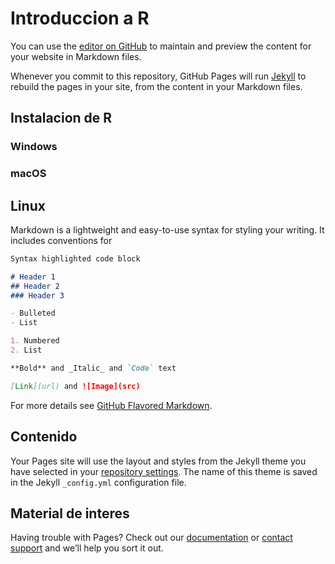 # Introduccion a R

You can use the [editor on GitHub](https://github.com/daandrader/curso-r/edit/master/index.md) to maintain and preview the content for your website in Markdown files.

Whenever you commit to this repository, GitHub Pages will run [Jekyll](https://jekyllrb.com/) to rebuild the pages in your site, from the content in your Markdown files.

## Instalacion de R
### Windows

### macOS

## Linux
Markdown is a lightweight and easy-to-use syntax for styling your writing. It includes conventions for

```markdown
Syntax highlighted code block

# Header 1
## Header 2
### Header 3

- Bulleted
- List

1. Numbered
2. List

**Bold** and _Italic_ and `Code` text

[Link](url) and ![Image](src)
```

For more details see [GitHub Flavored Markdown](https://guides.github.com/features/mastering-markdown/).

## Contenido 

Your Pages site will use the layout and styles from the Jekyll theme you have selected in your [repository settings](https://github.com/daandrader/curso-r/settings). The name of this theme is saved in the Jekyll `_config.yml` configuration file.

## Material de interes

Having trouble with Pages? Check out our [documentation](https://help.github.com/categories/github-pages-basics/) or [contact support](https://github.com/contact) and we’ll help you sort it out.
